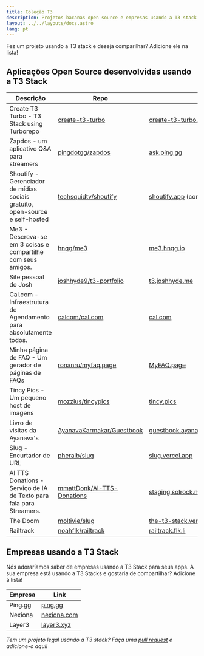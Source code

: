```yaml
---
title: Coleção T3
description: Projetos bacanas open source e empresas usando a T3 stack
layout: ../../layouts/docs.astro
lang: pt
---
```


Fez um projeto usando a T3 stack e deseja comparilhar? Adicione ele na lista!

## Aplicações Open Source desenvolvidas usando a T3 Stack

| Descrição                                                                    | Repo                                                                        | Link                                                                              |
| ---------------------------------------------------------------------------- | --------------------------------------------------------------------------- | --------------------------------------------------------------------------------- |
| Create T3 Turbo - T3 Stack using Turborepo                                   | [create-t3-turbo](https://github.com/t3-oss/create-t3-turbo)                | [create-t3-turbo.vercel.app](https://create-t3-turbo.vercel.app/)                 |
| Zapdos - um aplicativo Q&A para streamers                                    | [pingdotgg/zapdos](https://github.com/pingdotgg/zapdos)                     | [ask.ping.gg](https://ask.ping.gg)                                                |
| Shoutify - Gerenciador de mídias sociais gratuito, open-source e self-hosted | [techsquidtv/shoutify](https://github.com/TechSquidTV/Shoutify)             | [shoutify.app](https://github.com/TechSquidTV/Shoutify) (coming soon)             |
| Me3 - Descreva-se em 3 coisas e compartilhe com seus amigos.                 | [hnqg/me3](https://github.com/hnqg/me3)                                     | [me3.hnqg.io](https://me3.hnqg.io)                                                |
| Site pessoal do Josh                                                         | [joshhyde9/t3-portfolio](https://github.com/JoshHyde9/t3-portfolio)         | [t3.joshhyde.me](https://t3.joshhyde.me)                                          |
| Cal.com - Infraestrutura de Agendamento para absolutamente todos.            | [calcom/cal.com](https://github.com/calcom/cal.com)                         | [cal.com](https://cal.com)                                                        |
| Minha página de FAQ - Um gerador de páginas de FAQs                          | [ronanru/myfaq.page](https://github.com/ronanru/myfaq.page)                 | [MyFAQ.page](https://myfaq.page)                                                  |
| Tincy Pics - Um pequeno host de imagens                                      | [mozzius/tincypics](https://github.com/mozzius/tincypics)                   | [tincy.pics](https://tincy.pics)                                                  |
| Livro de visitas da Ayanava's                                                | [AyanavaKarmakar/Guestbook](https://github.com/AyanavaKarmakar/Guestbook)   | [guestbook.ayanavakarmakar.software](https://guestbook.ayanavakarmakar.software/) |
| Slug - Encurtador de URL                                                     | [pheralb/slug](https://github.com/pheralb/slug)                             | [slug.vercel.app](https://slug.vercel.app)                                        |
| AI TTS Donations - Serviço de IA de Texto para fala para Streamers.          | [mmattDonk/AI-TTS-Donations](https://github.com/mmattDonk/AI-TTS-Donations) | [staging.solrock.mmattDonk.com](https://staging.solrock.mmattDonk.com)            |
| The Doom                                                                     | [moltivie/slug](https://github.com/Moltivie/the-t3-stack)                   | [the-t3-stack.vercel.app](https://the-t3-stack.vercel.app)                        |
| Railtrack                                                                    | [noahflk/railtrack](https://github.com/noahflk/railtrack)                   | [railtrack.flk.li](https://railtrack.flk.li)                                      |

## Empresas usando a T3 Stack

Nós adoraríamos saber de empresas usando a T3 Stack para seus apps. A sua empresa está usando a T3 Stacks e gostaria de compartilhar? Adicione à lista!

| Empresa | Link                               |
| ------- | ---------------------------------- |
| Ping.gg | [ping.gg](https://ping.gg)         |
| Nexiona | [nexiona.com](https://nexiona.com) |
| Layer3  | [layer3.xyz](https://layer3.xyz)   |

_Tem um projeto legal usando a T3 stack? Faça uma [pull request](https://github.com/t3-oss/create-t3-app/tree/next/www/src/pages/en/t3-collection.md) e adicione-o aqui!_
